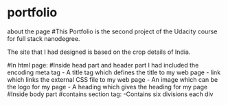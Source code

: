 # portfolio
about the page
#This Portfolio is the second project of the Udacity course for full stack nanodegree.

The site that I had designed is based on the crop details of India.

#In html page:
  #Inside head part and header part I had included the encoding meta tag
      - A title tag which defines the title to my web page
      - link which links the external CSS file to my web page
      - An image which can be the logo for my page
      - A heading which gives the heading for my page
  #Inside body part
        #contains section tag:
            -Contains six divisions each div 
